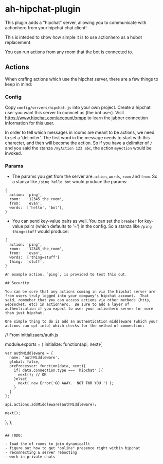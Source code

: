 # ah-hipchat-plugin

This plugin adds a "hipchat" server, allowing you to communicate with actionhero from your hipchat chat client! 

This is inteded to show how simple it is to use actionhero as a hubot replacement.

You can run actions from any room that the bot is connected to.

## Actions

When crafing actions which use the hipchat server, there are a few things to keep in mind:

### Config

Copy `config/servers/hipchat.js` into your own project.  Create a hipchat user you want this server to conncet as (the bot user).  Visit https://www.hipchat.com/account/xmpp to learn the jabber conncetion information for this user.

In order to tell which messages in rooms are meant to be actions, we need to set a 'delimiter'.  The first word in the message needs to start with this charecter, and then will become the action.  So if you have a delimiter of `/` and you said the stanza `/myAction 123 abc`, the action `myAction` would be invoked.


### Params

- The params you get from the server are `action`, `words`, `room` and `from`.  So a stanza like `/ping hello bot` would produce the params:

```
{
  action: 'ping',
  room:   '12345_the_room',
  from:   'evan',
  words:  ['hello', 'bot'],
}
```

- You can send key-value pairs as well.  You can set the `breaker` for key-value pairs (which defaults to '=') in the config. So a stanza like `/ping thing=stuff` would produce:

```
{
  action: 'ping',
  room:   '12345_the_room',
  from:   'evan',
  words:  ['thing=stuff']
  thing:  'stuff',
}

An example action, `ping`, is provided to test this out.

## Security

You can be sure that any actions coming in via the hipchat server are from users truly logged into your company's hipchat account.  That said, remmeber that you can access actions via other methods (http, websocket, etc) in actionhero.  Be sure to add a layer of authentication if you expect to user your actionhero server for more than just hipchat.  

One simple thing to do is add an authentication middleware (which your actions can opt into) which checks for the method of connection:

```
// From initializaers/auth.js

module.exports = {
  initialize: function(api, next){

    var authMiddleware = {
      name: 'authMiddleware',
      global: false,
      preProcessor: function(data, next){
        if( data.connection.type === 'hipchat' ){
          next(); // OK
        }else{
          next( new Error('GO AWAY.  NOT FOR YOU.') );
        }
      }
    };

    api.actions.addMiddleware(authMiddleware);

    next();
  },
};
```

## TODO:

- load the of rooms to join dynamicallt
- figure out how to get "online" presence right within hipchat
- reconnecting & server rebooting
- work in private chats